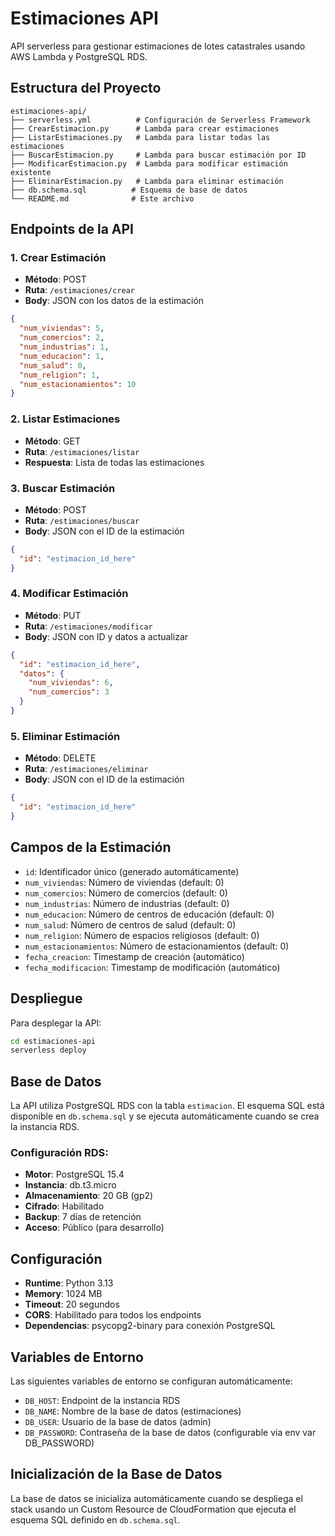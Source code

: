 # Estimaciones API

API serverless para gestionar estimaciones de lotes catastrales usando AWS Lambda y PostgreSQL RDS.

## Estructura del Proyecto

```
estimaciones-api/
├── serverless.yml          # Configuración de Serverless Framework
├── CrearEstimacion.py      # Lambda para crear estimaciones
├── ListarEstimaciones.py   # Lambda para listar todas las estimaciones
├── BuscarEstimacion.py     # Lambda para buscar estimación por ID
├── ModificarEstimacion.py  # Lambda para modificar estimación existente
├── EliminarEstimacion.py   # Lambda para eliminar estimación
├── db.schema.sql          # Esquema de base de datos
└── README.md              # Este archivo
```

## Endpoints de la API

### 1. Crear Estimación
- **Método**: POST
- **Ruta**: `/estimaciones/crear`
- **Body**: JSON con los datos de la estimación

```json
{
  "num_viviendas": 5,
  "num_comercios": 2,
  "num_industrias": 1,
  "num_educacion": 1,
  "num_salud": 0,
  "num_religion": 1,
  "num_estacionamientos": 10
}
```

### 2. Listar Estimaciones
- **Método**: GET
- **Ruta**: `/estimaciones/listar`
- **Respuesta**: Lista de todas las estimaciones

### 3. Buscar Estimación
- **Método**: POST
- **Ruta**: `/estimaciones/buscar`
- **Body**: JSON con el ID de la estimación

```json
{
  "id": "estimacion_id_here"
}
```

### 4. Modificar Estimación
- **Método**: PUT
- **Ruta**: `/estimaciones/modificar`
- **Body**: JSON con ID y datos a actualizar

```json
{
  "id": "estimacion_id_here",
  "datos": {
    "num_viviendas": 6,
    "num_comercios": 3
  }
}
```

### 5. Eliminar Estimación
- **Método**: DELETE
- **Ruta**: `/estimaciones/eliminar`
- **Body**: JSON con el ID de la estimación

```json
{
  "id": "estimacion_id_here"
}
```

## Campos de la Estimación

- `id`: Identificador único (generado automáticamente)
- `num_viviendas`: Número de viviendas (default: 0)
- `num_comercios`: Número de comercios (default: 0)
- `num_industrias`: Número de industrias (default: 0)
- `num_educacion`: Número de centros de educación (default: 0)
- `num_salud`: Número de centros de salud (default: 0)
- `num_religion`: Número de espacios religiosos (default: 0)
- `num_estacionamientos`: Número de estacionamientos (default: 0)
- `fecha_creacion`: Timestamp de creación (automático)
- `fecha_modificacion`: Timestamp de modificación (automático)

## Despliegue

Para desplegar la API:

```bash
cd estimaciones-api
serverless deploy
```

## Base de Datos

La API utiliza PostgreSQL RDS con la tabla `estimacion`. El esquema SQL está disponible en `db.schema.sql` y se ejecuta automáticamente cuando se crea la instancia RDS.

### Configuración RDS:
- **Motor**: PostgreSQL 15.4
- **Instancia**: db.t3.micro
- **Almacenamiento**: 20 GB (gp2)
- **Cifrado**: Habilitado
- **Backup**: 7 días de retención
- **Acceso**: Público (para desarrollo)

## Configuración

- **Runtime**: Python 3.13
- **Memory**: 1024 MB
- **Timeout**: 20 segundos
- **CORS**: Habilitado para todos los endpoints
- **Dependencias**: psycopg2-binary para conexión PostgreSQL

## Variables de Entorno

Las siguientes variables de entorno se configuran automáticamente:
- `DB_HOST`: Endpoint de la instancia RDS
- `DB_NAME`: Nombre de la base de datos (estimaciones)
- `DB_USER`: Usuario de la base de datos (admin)
- `DB_PASSWORD`: Contraseña de la base de datos (configurable via env var DB_PASSWORD)

## Inicialización de la Base de Datos

La base de datos se inicializa automáticamente cuando se despliega el stack usando un Custom Resource de CloudFormation que ejecuta el esquema SQL definido en `db.schema.sql`.
